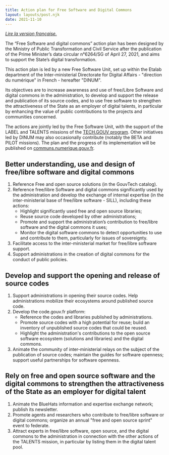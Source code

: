 ```yaml
---
title: Action plan for Free Software and Digital Commons
layout: layouts/post.njk
date: 2021-11-10
---
```


*[Lire la version française.](/fr/plan-action-logiciels-libres-et-communs-numeriques/)*

The “Free Software and digital commons” action plan has been designed by the Ministry of Public Transformation and Civil Service after the publication of the Prime Minister’s data circular n°6264/SG of April 27, 2021, and aims to support the State’s digital transformation.

This action plan is led by a new Free Software Unit, set up within the Etalab department of the Inter-ministerial Directorate for Digital Affairs - "direction du numérique" in French - hereafter "DINUM".

Its objectives are to increase awareness and use of free/Libre Software and digital commons in the administration, to develop and support the release and publication of its source codes, and to use free software to strengthen the attractiveness of the State as an employer of digital talents, in particular by enhancing the value of public contributions to the projects and communities concerned.

The actions are jointly led by the Free Software Unit, with the support of the LABEL and TALENTS missions of the [TECH.GOUV program](https://numerique.gouv.fr/publications/tech-gouv-strategie-et-feuille-de-route-2019-2021/ "TECH.GOUV program - External link").  Other initiatives led by DINUM may also occasionally contribute (notably the BETA and PILOT missions). The plan and the progress of its implementation will be published on [communs.numerique.gouv.fr](https://communs.numerique.gouv.fr "communs.numerique.gouv.fr - External link").

## Better understanding, use and design of free/libre software and digital commons

1. Reference Free and open source solutions (in the GouvTech catalog).
2. Reference free/libre Software and digital commons significantly used by the administration and develop the exchange of internal expertise (in the inter-ministerial base of free/libre software - SILL), including these actions:
   - Highlight significantly used free and open source libraries;
   - Reuse source code developed by other administrations;
   - Promote and support the administration’s contribution to free/libre software and the digital commons it uses;
   - Monitor the digital software commons to detect opportunities to use and contribute to them, particularly for issues of sovereignty.
3. Facilitate access to the inter-ministerial market for free/libre software support.
4. Support administrations in the creation of digital commons for the conduct of public policies.

## Develop and support the opening and release of source codes

1. Support administrations in opening their source codes. Help administrations mobilize their ecosystems around published source code.
2. Develop the code.gouv.fr platform:
   - Reference the codes and libraries published by administrations.
   - Promote source codes with a high potential for reuse; build an inventory of unpublished source codes that could be reused.
   - Highlight the administration's contributions to the open source software ecosystem (solutions and libraries) and the digital commons.
3. Animate the community of inter-ministerial relays on the subject of
   the publication of source codes; maintain the guides for software
   openness; support useful partnerships for software openness.

## Rely on free and open source software and the digital commons to strengthen the attractiveness of the State as an employer for digital talent

1. Animate the BlueHats information and expertise exchange network; publish its newsletter.
2. Promote agents and researchers who contribute to free/libre software or digital commons; organize an annual "free and open source sprint" event to federate.
3. Attract experts in free/libre software, open source, and the digital commons to the administration in connection with the other actions of the TALENTS mission, in particular by listing them in the digital talent pool.
